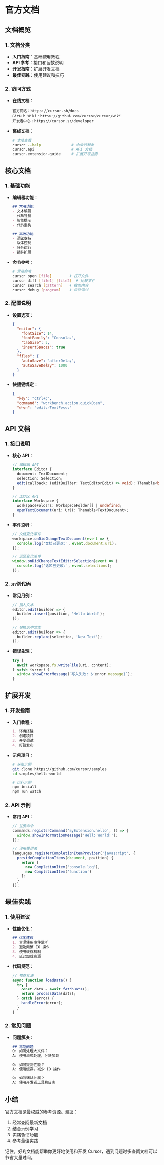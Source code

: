 # 官方文档

## 文档概览

### 1. 文档分类

- **入门指南**：基础使用教程
- **API 参考**：接口和函数说明
- **开发指南**：扩展开发文档
- **最佳实践**：使用建议和技巧

### 2. 访问方式

- **在线文档**：
  ```
  官方网站：https://cursor.sh/docs
  GitHub Wiki：https://github.com/cursor/cursor/wiki
  开发者中心：https://cursor.sh/developer
  ```

- **离线文档**：
  ```bash
  # 本地查看
  cursor --help              # 命令行帮助
  cursor.api                 # API 文档
  cursor.extension-guide     # 扩展开发指南
  ```

## 核心文档

### 1. 基础功能

- **编辑器功能**：
  ```markdown
  ## 常用功能
  - 文本编辑
  - 代码导航
  - 智能提示
  - 代码重构
  
  ## 高级功能
  - 调试支持
  - 版本控制
  - 任务运行
  - 插件扩展
  ```

- **命令参考**：
  ```bash
  # 常用命令
  cursor open [file]        # 打开文件
  cursor diff [file1] [file2]  # 比较文件
  cursor search [pattern]   # 搜索内容
  cursor debug [program]    # 启动调试
  ```

### 2. 配置说明

- **设置选项**：
  ```json
  {
    "editor": {
      "fontSize": 14,
      "fontFamily": "Consolas",
      "tabSize": 2,
      "insertSpaces": true
    },
    "files": {
      "autoSave": "afterDelay",
      "autoSaveDelay": 1000
    }
  }
  ```

- **快捷键绑定**：
  ```json
  {
    "key": "ctrl+p",
    "command": "workbench.action.quickOpen",
    "when": "editorTextFocus"
  }
  ```

## API 文档

### 1. 接口说明

- **核心 API**：
  ```typescript
  // 编辑器 API
  interface Editor {
    document: TextDocument;
    selection: Selection;
    edit(callback: (editBuilder: TextEditorEdit) => void): Thenable<boolean>;
  }
  
  // 工作区 API
  interface Workspace {
    workspaceFolders: WorkspaceFolder[] | undefined;
    openTextDocument(uri: Uri): Thenable<TextDocument>;
  }
  ```

- **事件监听**：
  ```typescript
  // 文档变化事件
  workspace.onDidChangeTextDocument(event => {
    console.log('文档已更改:', event.document.uri);
  });
  
  // 选区变化事件
  window.onDidChangeTextEditorSelection(event => {
    console.log('选区已更改:', event.selections);
  });
  ```

### 2. 示例代码

- **常见用例**：
  ```typescript
  // 插入文本
  editor.edit(builder => {
    builder.insert(position, 'Hello World');
  });
  
  // 替换选中文本
  editor.edit(builder => {
    builder.replace(selection, 'New Text');
  });
  ```

- **错误处理**：
  ```typescript
  try {
    await workspace.fs.writeFile(uri, content);
  } catch (error) {
    window.showErrorMessage(`写入失败: ${error.message}`);
  }
  ```

## 扩展开发

### 1. 开发指南

- **入门教程**：
  ```markdown
  1. 环境搭建
  2. 创建项目
  3. 开发调试
  4. 打包发布
  ```

- **示例项目**：
  ```bash
  # 获取示例
  git clone https://github.com/cursor/samples
  cd samples/hello-world
  
  # 运行示例
  npm install
  npm run watch
  ```

### 2. API 示例

- **常用 API**：
  ```typescript
  // 注册命令
  commands.registerCommand('myExtension.hello', () => {
    window.showInformationMessage('Hello World!');
  });
  
  // 注册提供者
  languages.registerCompletionItemProvider('javascript', {
    provideCompletionItems(document, position) {
      return [
        new CompletionItem('console.log'),
        new CompletionItem('function')
      ];
    }
  });
  ```

## 最佳实践

### 1. 使用建议

- **性能优化**：
  ```markdown
  ## 优化建议
  1. 合理使用事件监听
  2. 避免频繁 IO 操作
  3. 使用缓存机制
  4. 延迟加载资源
  ```

- **代码规范**：
  ```typescript
  // 推荐写法
  async function loadData() {
    try {
      const data = await fetchData();
      return processData(data);
    } catch (error) {
      handleError(error);
    }
  }
  ```

### 2. 常见问题

- **问题解决**：
  ```markdown
  ## 常见问题
  Q: 如何处理大文件？
  A: 使用流式处理，分块加载
  
  Q: 如何提高性能？
  A: 使用缓存，减少 IO 操作
  
  Q: 如何调试扩展？
  A: 使用开发者工具和日志
  ```

## 小结

官方文档是最权威的参考资源。建议：

1. 经常查阅最新文档
2. 结合示例学习
3. 实践验证功能
4. 参考最佳实践

记住，好的文档能帮助你更好地使用和开发 Cursor，遇到问题时多查阅文档可以节省大量时间。